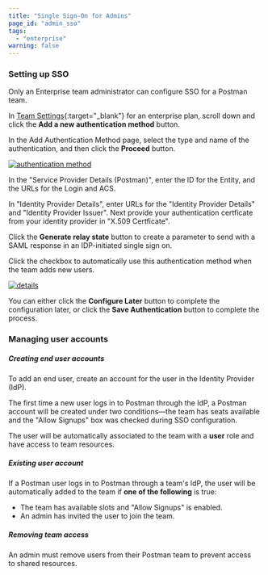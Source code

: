 ```yaml
---
title: "Single Sign-On for Admins"
page_id: "admin_sso"
tags: 
  - "enterprise"
warning: false
---
```


### Setting up SSO

Only an Enterprise team administrator can configure SSO for a Postman team.

In [Team Settings](https://app.getpostman.com/dashboard/teams/edit){:target="_blank"} for an enterprise plan, scroll down and click the **Add a new authentication method** button.

In the Add Authentication Method page, select the type and name of the authentication, and then click the **Proceed** button.

[![authentication method](https://s3.amazonaws.com/postman-static-getpostman-com/postman-docs/ENT-add-authentication-method-2.png)](https://s3.amazonaws.com/postman-static-getpostman-com/postman-docs/ENT-add-authentication-method-2.png)

In the "Service Provider Details (Postman)", enter the ID for the Entity, and the URLs for the Login and ACS.
 
In "Identity Provider Details", enter URLs for the "Identity Provider Details" and "Identity Provider Issuer". Next provide your authentication certficate from your identity provider in "X.509 Certficate".

Click the **Generate relay state** button to create a parameter to send with a SAML response in an IDP-initiated single sign on. 

Click the checkbox to automatically use this authentication method when the team adds new users.

[![details](https://s3.amazonaws.com/postman-static-getpostman-com/postman-docs/ENT-identity-provider-details.png)](https://s3.amazonaws.com/postman-static-getpostman-com/postman-docs/ENT-identity-provider-details.png)

You can either click the **Configure Later** button to complete the configuration later, or click the **Save Authentication** button to complete the process.

### Managing user accounts

##### **Creating end user accounts**

To add an end user, create an account for the user in the Identity Provider (IdP).

The first time a new user logs in to Postman through the IdP, a Postman account will be created under two conditions—the team has seats available and the "Allow Signups" box was checked during SSO configuration. 

The user will be automatically associated to the team with a **user** role and have access to team resources.

##### **Existing user account**

If a Postman user logs in to Postman through a team's IdP, the user will be automatically added to the team if **one of the following** is true:
   
   *   The team has available slots and "Allow Signups" is enabled.
   *   An admin has invited the user to join the team.

##### **Removing team access**

An admin must remove users from their Postman team to prevent access to shared resources.

